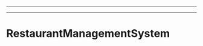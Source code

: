 --------------------------------------------------------------------------------------------
----------------------------------------------------------------------------------------------------
# RestaurantManagementSystem

